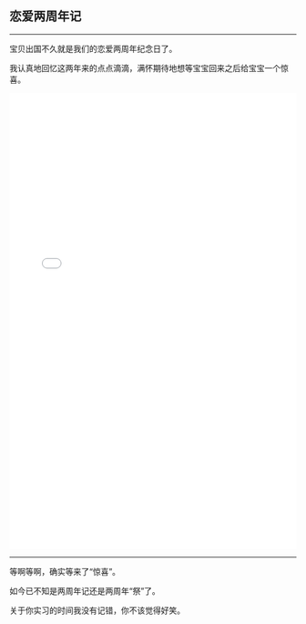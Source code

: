 ## 恋爱两周年记
***
宝贝出国不久就是我们的恋爱两周年纪念日了。

我认真地回忆这两年来的点点滴滴，满怀期待地想等宝宝回来之后给宝宝一个惊喜。

<!-- ```pdf
	/在水伊人/两周年记.pdf
``` -->
<center>
<embed src="/在水伊人/两周年记.pdf" type="application/pdf" width="100%" height="800" />
</center>

***  
等啊等啊，确实等来了“惊喜”。

如今已不知是两周年记还是两周年“祭”了。

关于你实习的时间我没有记错，你不该觉得好笑。